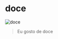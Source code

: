 # doce
![doce](https://static.wixstatic.com/media/9551d2_b64e738b991e4fe1b74ab14d80d58400~mv2.jpg/v1/fill/w_600,h_716,al_c,q_85,usm_0.66_1.00_0.01,enc_auto/9551d2_b64e738b991e4fe1b74ab14d80d58400~mv2.jpg)
> Eu gosto de doce
